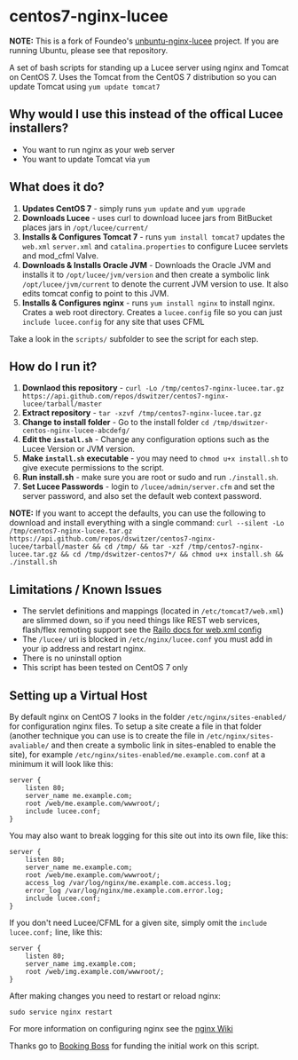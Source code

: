 centos7-nginx-lucee
==================

**NOTE:** This is a fork of Foundeo's [unbuntu-nginx-lucee](https://github.com/foundeo/ubuntu-nginx-lucee) project. If you are running Ubuntu, please see that repository.

A set of bash scripts for standing up a Lucee server using nginx and Tomcat on CentOS 7. Uses the
Tomcat from the CentOS 7 distribution so you can update Tomcat using `yum update tomcat7`

Why would I use this instead of the offical Lucee installers?
-------------------------------------------------------------

* You want to run nginx as your web server
* You want to update Tomcat via `yum`

What does it do?
----------------

1. **Updates CentOS 7** - simply runs `yum update` and `yum upgrade`
2. **Downloads Lucee** - uses curl to download lucee jars from BitBucket places jars in `/opt/lucee/current/`
3. **Installs & Configures Tomcat 7** - runs `yum install tomcat7` updates the `web.xml` `server.xml` and `catalina.properties` to configure Lucee servlets and mod_cfml Valve.
4. **Downloads & Installs Oracle JVM** - Downloads the Oracle JVM and installs it to `/opt/lucee/jvm/version` and then create a symbolic link `/opt/lucee/jvm/current` to denote the current JVM version to use. It also edits tomcat config to point to this JVM.
5. **Installs & Configures nginx** - runs `yum install nginx` to install nginx. Crates a web root directory. Creates a `lucee.config` file so you can just `include lucee.config` for any site that uses CFML

Take a look in the `scripts/` subfolder to see the script for each step.

How do I run it?
----------------

1. **Downlaod this repository** - `curl -Lo /tmp/centos7-nginx-lucee.tar.gz https://api.github.com/repos/dswitzer/centos7-nginx-lucee/tarball/master`
2. **Extract repository** - `tar -xzvf /tmp/centos7-nginx-lucee.tar.gz`
3. **Change to install folder** - Go to the install folder `cd /tmp/dswitzer-centos-nginx-lucee-abcdefg/`
4. **Edit the `install.sh`** - Change any configuration options such as the Lucee Version or JVM version.
5. **Make `install.sh` executable** - you may need to `chmod u+x install.sh` to give execute permissions to the script.
6. **Run install.sh** - make sure you are root or sudo and run `./install.sh`.
7. **Set Lucee Passwords** - login to `/lucee/admin/server.cfm` and set the server password, and also set the default web context password.

**NOTE:** If you want to accept the defaults, you can use the following to download and install everything with a single command:
`curl --silent -Lo /tmp/centos7-nginx-lucee.tar.gz https://api.github.com/repos/dswitzer/centos7-nginx-lucee/tarball/master && cd /tmp/ && tar -xzf /tmp/centos7-nginx-lucee.tar.gz && cd /tmp/dswitzer-centos7*/ && chmod u+x install.sh && ./install.sh`

Limitations / Known Issues
--------------------------

* The servlet definitions and mappings (located in `/etc/tomcat7/web.xml`) are slimmed down, so if you need things like REST web services, flash/flex remoting support see the [Railo docs for web.xml config](https://github.com/getrailo/railo/wiki/Configuration:web.xml)
* The `/lucee/` uri is blocked in `/etc/nginx/lucee.conf` you must add in your ip address and restart nginx.
* There is no uninstall option
* This script has been tested on CentOS 7 only


Setting up a Virtual Host
-------------------------

By default nginx on CentOS 7 looks in the folder `/etc/nginx/sites-enabled/` for configuration nginx files. To setup a site create a file in that folder (another technique you can use is to create the file in `/etc/nginx/sites-avaliable/` and then create a symbolic link in sites-enabled to enable the site), for example `/etc/nginx/sites-enabled/me.example.com.conf` at a minimum it will look like this:

	server {
		listen 80;
		server_name me.example.com;
		root /web/me.example.com/wwwroot/;
		include lucee.conf;
	}

You may also want to break logging for this site out into its own file, like this:

	server {
		listen 80;
		server_name me.example.com;
		root /web/me.example.com/wwwroot/;
		access_log /var/log/nginx/me.example.com.access.log;
		error_log /var/log/nginx/me.example.com.error.log;
		include lucee.conf;
	}

If you don't need Lucee/CFML for a given site, simply omit the `include lucee.conf;` line, like this:

	server {
		listen 80;
		server_name img.example.com;
		root /web/img.example.com/wwwroot/;
	}

After making changes you need to restart or reload nginx:

	sudo service nginx restart

For more information on configuring nginx see the [nginx Wiki](http://wiki.nginx.org/Configuration)

Thanks go to [Booking Boss](http://www.bookingboss.com/) for funding the initial work on this script.
